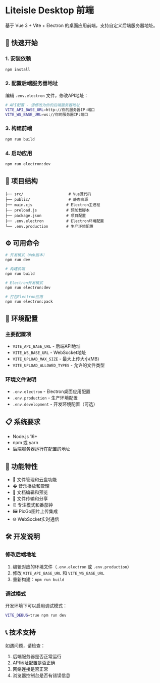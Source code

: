 # Liteisle Desktop 前端

基于 Vue 3 + Vite + Electron 的桌面应用前端，支持自定义后端服务器地址。

## 🚀 快速开始

### 1. 安装依赖
```bash
npm install
```

### 2. 配置后端服务器地址
编辑 `.env.electron` 文件，修改API地址：
```bash
# API配置 - 请修改为你的后端服务器地址
VITE_API_BASE_URL=http://你的服务器IP:端口
VITE_WS_BASE_URL=ws://你的服务器IP:端口
```

### 3. 构建前端
```bash
npm run build
```

### 4. 启动应用
```bash
npm run electron:dev
```

## 📁 项目结构

```
├── src/                    # Vue源代码
├── public/                 # 静态资源
├── main.cjs               # Electron主进程
├── preload.js             # 预加载脚本
├── package.json           # 项目配置
├── .env.electron          # Electron环境配置
└── .env.production        # 生产环境配置
```

## ⚙️ 可用命令

```bash
# 开发模式（Web版本）
npm run dev

# 构建前端
npm run build

# Electron开发模式
npm run electron:dev

# 打包Electron应用
npm run electron:pack
```

## 🔧 环境配置

### 主要配置项
- `VITE_API_BASE_URL` - 后端API地址
- `VITE_WS_BASE_URL` - WebSocket地址
- `VITE_UPLOAD_MAX_SIZE` - 最大上传大小(MB)
- `VITE_UPLOAD_ALLOWED_TYPES` - 允许的文件类型

### 环境文件说明
- `.env.electron` - Electron桌面应用配置
- `.env.production` - 生产环境配置
- `.env.development` - 开发环境配置（可选）
## 📋 系统要求

- Node.js 16+
- npm 或 yarn
- 后端服务器运行在配置的地址

## 🎯 功能特性

- 📁 文件管理和云盘功能
- � 音乐播放和管理
- 📝 文档编辑和预览
- 🔄 文件传输和分享
- ⏰ 专注模式和番茄钟
- 🖼️ PicGo图片上传集成
- 🌐 WebSocket实时通信

## 🛠️ 开发说明

### 修改后端地址
1. 编辑对应的环境文件（`.env.electron` 或 `.env.production`）
2. 修改 `VITE_API_BASE_URL` 和 `VITE_WS_BASE_URL`
3. 重新构建：`npm run build`

### 调试模式
开发环境下可以启用调试模式：
```bash
VITE_DEBUG=true npm run dev
```

## 📞 技术支持

如遇问题，请检查：
1. 后端服务器是否正常运行
2. API地址配置是否正确
3. 网络连接是否正常
4. 浏览器控制台是否有错误信息